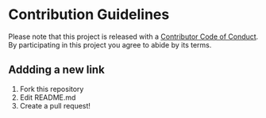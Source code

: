 # Contribution Guidelines

Please note that this project is released with a [Contributor Code of Conduct](code-of-conduct.md). By participating in this project you agree to abide by its terms.

## Addding a new link

1. Fork this repository
2. Edit README.md
3. Create a pull request!
